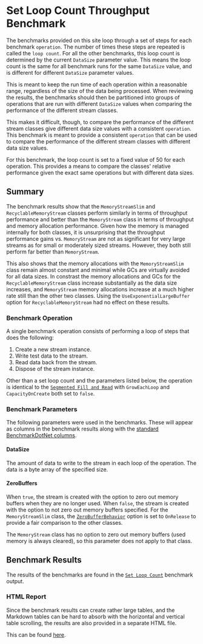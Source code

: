 # Set Loop Count Throughput Benchmark

The benchmarks provided on this site loop through a set of steps for each benchmark `operation`. The number of times these steps are repeated is called the `loop count`. For all the other benchmarks, this loop count is determined by the current `DataSize` parameter value. This means the loop count is the same for all benchmark runs for the same `DataSize` value, and is different for different `DataSize` parameter values.

This is meant to keep the run time of each operation within a reasonable range, regardless of the size of the data being processed. When reviewing the results, the benchmarks should then be partitioned into groups of operations that are run with different `DataSize` values when comparing the performance of the different stream classes.

This makes it difficult, though, to compare the performance of the different stream classes give different data size values with a consistent `operation`. This benchmark is meant to provide a consistent `operation` that can be used to compare the performance of the different stream classes with different data size values.

For this benchmark, the loop count is set to a fixed value of 50 for each operation. This provides a means to compare the classes' relative performance given the exact same operations but with different data sizes.

## Summary 

The benchmark results show that the `MemoryStreamSlim` and `RecyclableMemoryStream` classes perform similarly in terms of throughput performance and better than the `MemoryStream` class in terms of throughput and memory allocation performance. Given how the memory is managed internally for both classes, it is unsurprising that the throughput performance gains vs. `MemoryStream` are not as significant for very large streams as for small or moderately sized streams. However, they both still perform far better than `MemoryStream`.

This also shows that the memory allocations with the `MemoryStreamSlim` class remain almost constant and minimal while GCs are virtually avoided for all data sizes. In constrast the memory allocations and GCs for the `RecyclableMemoryStream` class increase substantially as the data size increases, and `MemoryStream` memory allocations increase at a much higher rate still than the other two classes. Using the `UseExponentialLargeBuffer` option for `RecyclableMemoryStream` had no effect on these results.

### Benchmark Operation

A single benchmark operation consists of performing a loop of steps that does the following:

1. Create a new stream instance.
1. Write test data to the stream.
1. Read data back from the stream.
1. Dispose of the stream instance.

Other than a set loop count and the parameters listed below, the operation is identical to the [`Segmented Fill and Read`](./dynamic-throughput-benchmarks.md#segmented-fill-and-read) with `GrowEachLoop` and `CapacityOnCreate` both set to `false`.

### Benchmark Parameters

The following parameters were used in the benchmarks. These will appear as columns in the benchmark results along with the [standard BenchmarkDotNet columns](./benchmarks.md#legend).

#### DataSize

The amount of data to write to the stream in each loop of the operation. The data is a byte array of the specified size.

#### ZeroBuffers

When `true`, the stream is created with the option to zero out memory buffers when they are no longer used. When `false`, the stream is created with the option to not zero out memory buffers specified. For the `MemoryStreamSlim` class, the [`ZeroBufferBehavior`](/api/KZDev.PerfUtils.MemoryStreamSlimOptions.ZeroBufferBehavior.html) option is set to `OnRelease` to provide a fair comparison to the other classes.

The `MemoryStream` class has no option to zero out memory buffers (used memory is always cleared), so this parameter does not apply to that class.

## Benchmark Results

The results of the benchmarks are found in the [`Set Loop Count`](./MemoryStreamBenchmarks.SetLoopCountFillAndReadThroughputBenchmarks-report-github.md) benchmark output.

### HTML Report

Since the benchmark results can create rather large tables, and the Markdown tables can be hard to absorb with the horizontal and vertical table scrolling, the results are also provided in a separate HTML file. 

This can be found [here](./MemoryStreamBenchmarks.SetLoopCountFillAndReadThroughputBenchmarks-report.html).